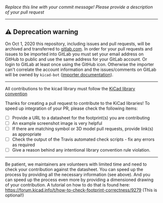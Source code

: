 *Replace this line with your commit message! Please provide a description of your pull request*

---

## :warning: Deprecation warning

On Oct 1, 2020 this repository, including issues and pull requests, will be archived and transferred to [gitlab.com](https://gitlab.com/kicad/libraries/kicad-footprints/). In order for your pull requests and issues to be imported into GitLab you must set your email address on GitHub to public and use the same address for your GitLab account. Or login to GitLab at least once using the GitHub icon. Otherwise the importer can't correlate the account information and the issues/comments on GitLab will be owned by `kicad-bot` ([importer documentation](https://docs.gitlab.com/ee/user/project/import/github.html#how-it-works)).

---

All contributions to the kicad library must follow the [KiCad library convention](http://kicad.org/libraries/klc/)

Thanks for creating a pull request to contribute to the KiCad libraries! To speed up integration of your PR, please check the following items:

- [ ] Provide a URL to a datasheet for the footprint(s) you are contributing
- [ ] An example screenshot image is very helpful 
- [ ] If there are matching symbol or 3D model pull requests, provide link(s) as appropriate
- [ ] Check the output of the Travis automated check scripts - fix any errors as required
- [ ] Give a reason behind any intentional library convention rule violation.

---

Be patient, we maintainers are volunteers with limited time and need to check your contribution against the datasheet. You can speed up the process by providing all the necessary information (see above). And you can speed up the process even more by providing a dimensioned drawing of your contribution. A tutorial on how to do that is found here: https://forum.kicad.info/t/how-to-check-footprint-correctness/9279 (This is optional!)

